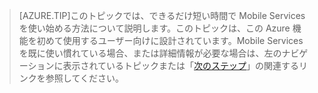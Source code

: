
>[AZURE.TIP]このトピックでは、できるだけ短い時間で Mobile Services を使い始める方法について説明します。このトピックは、この Azure 機能を初めて使用するユーザー向けに設計されています。Mobile Services を既に使い慣れている場合、または詳細情報が必要な場合は、左のナビゲーションに表示されているトピックまたは「[次のステップ](#next-steps)」の関連するリンクを参照してください。

<!---HONumber=Oct15_HO2-->